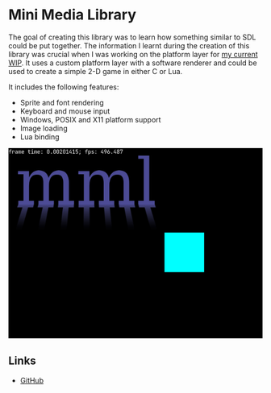 # Mini Media Library

The goal of creating this library was to learn how something similar to
SDL could be put together. The information I learnt during the creation
of this library was crucial when I was working on the platform layer for
[my current WIP](openmv.html). It uses a custom platform layer with a software
renderer and could be used to create a simple 2-D game in either C or Lua.

It includes the following features:
 - Sprite and font rendering
 - Keyboard and mouse input
 - Windows, POSIX and X11 platform support
 - Image loading
 - Lua binding

![screenshot](media/mml.png)

## Links
 - [GitHub](https://github.com/veridisquot/mml/)
